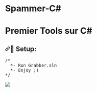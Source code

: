 # Spammer-C#
# Premier Tools sur C#


<h2><a id="user-content--setup" class="anchor" aria-hidden="true" href="#-setup"><svg class="octicon octicon-link" viewBox="0 0 16 16" version="1.1" width="16" height="16" aria-hidden="true"><path fill-rule="evenodd" d="M7.775 3.275a.75.75 0 001.06 1.06l1.25-1.25a2 2 0 112.83 2.83l-2.5 2.5a2 2 0 01-2.83 0 .75.75 0 00-1.06 1.06 3.5 3.5 0 004.95 0l2.5-2.5a3.5 3.5 0 00-4.95-4.95l-1.25 1.25zm-4.69 9.64a2 2 0 010-2.83l2.5-2.5a2 2 0 012.83 0 .75.75 0 001.06-1.06 3.5 3.5 0 00-4.95 0l-2.5 2.5a3.5 3.5 0 004.95 4.95l1.25-1.25a.75.75 0 00-1.06-1.06l-1.25 1.25a2 2 0 01-2.83 0z"></path></svg></a><g-emoji class="g-emoji" alias="wolf" fallback-src="https://github.githubassets.com/images/icons/emoji/unicode/1f43a.png">📁</g-emoji> Setup:</h2>



  <pre><span class="pl-c"><span class="pl-c">/*</span></span>
<span class="pl-c">  *- Run Grabber.sln
<span class="pl-c">  *- Enjoy ;)</span>
<span class="pl-c"><span class="pl-c">*/</span></span></pre>






<a target="_blank" rel="noopener noreferrer" href="https://cdn.discordapp.com/attachments/881493015577919500/911590880903856138/Untitled.png"><img src="https://cdn.discordapp.com/attachments/881493015577919500/911590880903856138/Untitled.png" data-canonical-src="https://cdn.discordapp.com/attachments/881493015577919500/911590880903856138/Untitled.png" style="max-width: 100%;"></a>

